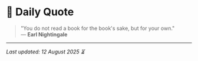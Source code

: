 # 📜 Daily Quote

> "You do not read a book for the book's sake, but for your own."  
> — **Earl Nightingale**

---

_Last updated: 12 August 2025 ⏳_
